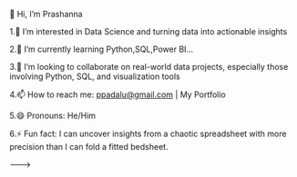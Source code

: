 👋 Hi, I’m Prashanna

1.👀 I’m interested in Data Science and turning data into actionable insights

2.🌱 I’m currently learning Python,SQL,Power BI...

3.💞️ I’m looking to collaborate on real-world data projects, especially those involving Python, SQL, and visualization tools

4.📫 How to reach me: ppadalu@gmail.com | My Portfolio

5.😄 Pronouns: He/Him

6.⚡ Fun fact: I can uncover insights from a chaotic spreadsheet with more precision than I can fold a fitted bedsheet.

--->
